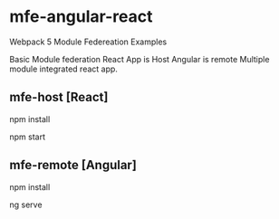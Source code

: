 # mfe-angular-react

Webpack 5 Module Federeation Examples

Basic Module federation React App is Host Angular is remote 
Multiple module integrated react app.


mfe-host [React]
---------------------
npm install

npm start


mfe-remote [Angular]
---------------------
npm install

ng serve